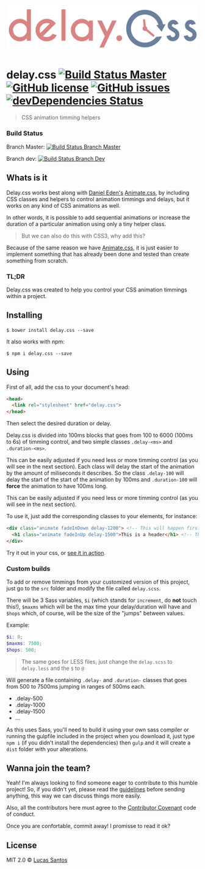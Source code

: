 ![Delay.css logo](logo_title.png)

# delay.css [![Build Status Master](https://travis-ci.org/khaosdoctor/delay.css.svg?branch=master)](https://travis-ci.org/khaosdoctor/delay.css) [![GitHub license](https://img.shields.io/badge/license-MIT-blue.svg)](https://raw.githubusercontent.com/khaosdoctor/delay.css/master/LICENSE) [![GitHub issues](https://img.shields.io/github/issues/khaosdoctor/delay.css.svg)](https://github.com/khaosdoctor/delay.css/issues) [![devDependencies Status](https://david-dm.org/khaosdoctor/delay.css/dev-status.svg)](https://david-dm.org/khaosdoctor/delay.css?type=dev)

> CSS animation timming helpers

### Build Status

Branch Master: [![Build Status Branch Master](https://travis-ci.org/khaosdoctor/delay.css.svg?branch=master)](https://travis-ci.org/khaosdoctor/delay.css)

Branch dev: [![Build Status Branch Dev](https://travis-ci.org/khaosdoctor/delay.css.svg?branch=dev)](https://travis-ci.org/khaosdoctor/delay.css)

## Whats is it

Delay.css works best along with [Daniel Eden's](https://github.com/daneden) [Animate.css](https://github.com/daneden/animate.css), by including CSS classes and helpers to control animation timmings and delays, but it works on any kind of CSS animations as well.

In other words, it is possible to add sequential animations or increase the duration of a particular animation using only a tiny helper class.

> But we can also do this with CSS3, why add this?

Because of the same reason we have [Animate.css](https://github.com/daneden/animate.css), it is just easier to implement something that has already been done and tested than create something from scratch.

### TL;DR

Delay.css was created to help you control your CSS animation timmings within a project.

## Installing

```
$ bower install delay.css --save
```

It also works with npm:

```
$ npm i delay.css --save
```

## Using

First of all, add the css to your document's head:

```html
<head>
  <link rel="stylesheet" href="delay.css">
</head>
```

Then select the desired duration or delay.

Delay.css is divided into 100ms blocks that goes from 100 to 6000 (100ms to 6s) of timming control, and two simple classes `.delay-<ms>` and `.duration-<ms>`.

This can be easily adjusted if you need less or more timming control (as you will see in the next section). Each class will delay the start of the animation by the amount of miliseconds it describes. So the class `.delay-100` will delay the start of the start of the animation by 100ms and `.duration-100` will __force__ the animation to have 100ms long.

This can be easily adjusted if you need less or more timming control (as you will see in the next section).

To use it, just add the corresponding classes to your elements, for instance:

```html
<div class="animate fadeInDown delay-1200"> <!-- This will happen first -->
  <h1 class="animate fadeInUp delay-1500">This is a header</h1> <!-- This will happen 300ms after the div has appeared -->
</div>
```

Try it out in your css, or [see it in action](https://khaosdoctor.github.io/delay.css/demo.html).

### Custom builds

To add or remove timmings from your customized version of this project, just go to the `src` folder and modify the file called `delay.scss`.

There will be 3 Sass variables, `$i` (which stands for `increment`, do __not__ touch this!), `$maxms` which will be the max time your delay/duration will have and `$hops` which, of course, will be the size of the "jumps" between values.

Example:

```scss
$i: 0;
$maxms: 7500;
$hops: 500;
```

> The same goes for LESS files, just change the `delay.scss` to `delay.less` and the `$` to `@`

Will generate a file containing `.delay-` and `.duration-` classes that goes from 500 to 7500ms jumping in ranges of 500ms each.

- .delay-500
- .delay-1000
- .delay-1500
- ...

As this uses Sass, you'll need to build it using your own sass compiler or running the gulpfile included in the project when you download it, just type `npm i` (if you didn't install the dependencies) then `gulp` and it will create a `dist` folder with your alterations.

## Wanna join the team?

Yeah! I'm always looking to find someone eager to contribute to this humble project! So, if you didn't yet, please read the [guidelines](CONTRIBUTING.md) before sending anything, this way we can discuss things more easily.

Also, all the contributors here must agree to the [Contributor Covenant](http://contributor-covenant.org/) code of conduct.

Once you are confortable, commit away! I promisse to read it ok?

## License

MIT 2.0 © [Lucas Santos](https://github.com/khaosdoctor)
